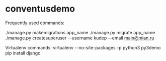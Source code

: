 # conventusdemo

Frequently used commands:

./manage.py makemigrations app_name
./manage.py migrate app_name
./manage.py createsuperuser --username kudep --email main@mian.ru


Virtualenv commands:
virtualenv  --no-site-packages -p python3 py3demo
pip install django
